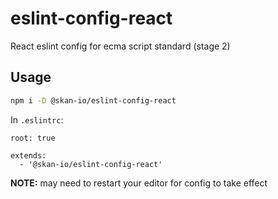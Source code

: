 # eslint-config-react
React eslint config for ecma script standard (stage 2)

## Usage

```bash
npm i -D @skan-io/eslint-config-react
```

In `.eslintrc`:

```
root: true

extends:
  - '@skan-io/eslint-config-react'
```

**NOTE:** may need to restart your editor for config to take effect

